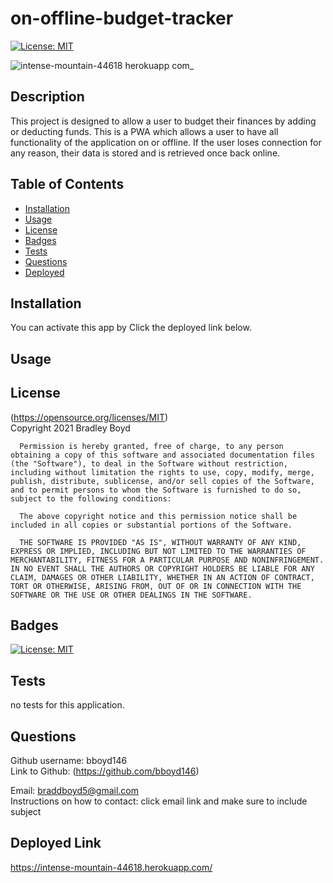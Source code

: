 # on-offline-budget-tracker
[![License: MIT](https://img.shields.io/badge/License-MIT-yellow.svg)](https://opensource.org/licenses/MIT)

![intense-mountain-44618 herokuapp com_](https://user-images.githubusercontent.com/82745040/136494343-76faef4b-e24a-4f26-b76a-017209ab8f90.png)


## Description
This project is designed to allow a user to budget their finances by adding or deducting funds. This is a PWA which allows a user to have all functionality of the application on or offline. If the user loses connection for any reason, their data is stored and is retrieved once back online.

## Table of Contents

- [Installation](#Installation)
- [Usage](#Usage)
- [License](#License)
- [Badges](#Badges)
- [Tests](#Tests)
- [Questions](#Questions)
- [Deployed](#Deployed-Link)

## Installation 
You can activate this app by Click the deployed link below.

## Usage 


## License 
(https://opensource.org/licenses/MIT)  
   Copyright 2021 Bradley Boyd

      Permission is hereby granted, free of charge, to any person obtaining a copy of this software and associated documentation files (the "Software"), to deal in the Software without restriction, including without limitation the rights to use, copy, modify, merge, publish, distribute, sublicense, and/or sell copies of the Software, and to permit persons to whom the Software is furnished to do so, subject to the following conditions:
      
      The above copyright notice and this permission notice shall be included in all copies or substantial portions of the Software.
      
      THE SOFTWARE IS PROVIDED "AS IS", WITHOUT WARRANTY OF ANY KIND, EXPRESS OR IMPLIED, INCLUDING BUT NOT LIMITED TO THE WARRANTIES OF MERCHANTABILITY, FITNESS FOR A PARTICULAR PURPOSE AND NONINFRINGEMENT. IN NO EVENT SHALL THE AUTHORS OR COPYRIGHT HOLDERS BE LIABLE FOR ANY CLAIM, DAMAGES OR OTHER LIABILITY, WHETHER IN AN ACTION OF CONTRACT, TORT OR OTHERWISE, ARISING FROM, OUT OF OR IN CONNECTION WITH THE SOFTWARE OR THE USE OR OTHER DEALINGS IN THE SOFTWARE.

## Badges
[![License: MIT](https://img.shields.io/badge/License-MIT-yellow.svg)](https://opensource.org/licenses/MIT)

## Tests
no tests for this application.

## Questions
Github username: bboyd146  
Link to Github: (https://github.com/bboyd146)  

Email: braddboyd5@gmail.com  
Instructions on how to contact: click email link and make sure to include subject  

## Deployed Link
https://intense-mountain-44618.herokuapp.com/
